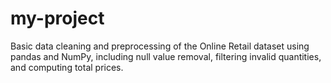 # my-project
Basic data cleaning and preprocessing of the Online Retail dataset using pandas and NumPy, including null value removal, filtering invalid quantities, and computing total prices.
